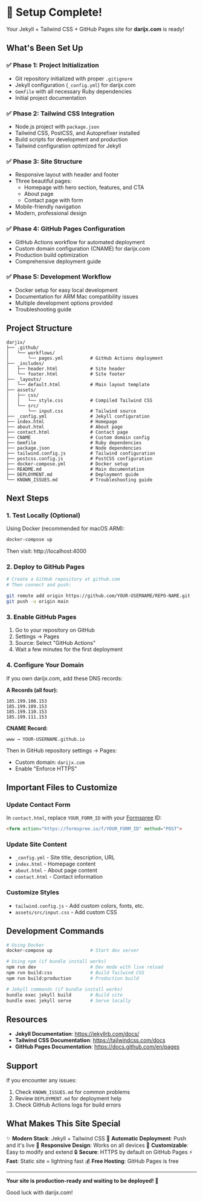 # 🎉 Setup Complete!

Your Jekyll + Tailwind CSS + GitHub Pages site for **darijx.com** is ready!

## What's Been Set Up

### ✅ Phase 1: Project Initialization
- Git repository initialized with proper `.gitignore`
- Jekyll configuration (`_config.yml`) for darijx.com
- `Gemfile` with all necessary Ruby dependencies
- Initial project documentation

### ✅ Phase 2: Tailwind CSS Integration
- Node.js project with `package.json`
- Tailwind CSS, PostCSS, and Autoprefixer installed
- Build scripts for development and production
- Tailwind configuration optimized for Jekyll

### ✅ Phase 3: Site Structure
- Responsive layout with header and footer
- Three beautiful pages:
  - Homepage with hero section, features, and CTA
  - About page
  - Contact page with form
- Mobile-friendly navigation
- Modern, professional design

### ✅ Phase 4: GitHub Pages Configuration
- GitHub Actions workflow for automated deployment
- Custom domain configuration (CNAME) for darijx.com
- Production build optimization
- Comprehensive deployment guide

### ✅ Phase 5: Development Workflow
- Docker setup for easy local development
- Documentation for ARM Mac compatibility issues
- Multiple development options provided
- Troubleshooting guide

## Project Structure

```
darjix/
├── .github/
│   └── workflows/
│       └── pages.yml          # GitHub Actions deployment
├── _includes/
│   ├── header.html            # Site header
│   └── footer.html            # Site footer
├── _layouts/
│   └── default.html           # Main layout template
├── assets/
│   ├── css/
│   │   └── style.css          # Compiled Tailwind CSS
│   └── src/
│       └── input.css          # Tailwind source
├── _config.yml                # Jekyll configuration
├── index.html                 # Homepage
├── about.html                 # About page
├── contact.html               # Contact page
├── CNAME                      # Custom domain config
├── Gemfile                    # Ruby dependencies
├── package.json               # Node dependencies
├── tailwind.config.js         # Tailwind configuration
├── postcss.config.js          # PostCSS configuration
├── docker-compose.yml         # Docker setup
├── README.md                  # Main documentation
├── DEPLOYMENT.md              # Deployment guide
└── KNOWN_ISSUES.md            # Troubleshooting guide
```

## Next Steps

### 1. Test Locally (Optional)

Using Docker (recommended for macOS ARM):
```bash
docker-compose up
```

Then visit: http://localhost:4000

### 2. Deploy to GitHub Pages

```bash
# Create a GitHub repository at github.com
# Then connect and push:

git remote add origin https://github.com/YOUR-USERNAME/REPO-NAME.git
git push -u origin main
```

### 3. Enable GitHub Pages

1. Go to your repository on GitHub
2. Settings → Pages
3. Source: Select "GitHub Actions"
4. Wait a few minutes for the first deployment

### 4. Configure Your Domain

If you own darijx.com, add these DNS records:

**A Records (all four):**
```
185.199.108.153
185.199.109.153
185.199.110.153
185.199.111.153
```

**CNAME Record:**
```
www → YOUR-USERNAME.github.io
```

Then in GitHub repository settings → Pages:
- Custom domain: `darijx.com`
- Enable "Enforce HTTPS"

## Important Files to Customize

### Update Contact Form
In `contact.html`, replace `YOUR_FORM_ID` with your [Formspree](https://formspree.io) ID:
```html
<form action="https://formspree.io/f/YOUR_FORM_ID" method="POST">
```

### Update Site Content
- `_config.yml` - Site title, description, URL
- `index.html` - Homepage content
- `about.html` - About page content
- `contact.html` - Contact information

### Customize Styles
- `tailwind.config.js` - Add custom colors, fonts, etc.
- `assets/src/input.css` - Add custom CSS

## Development Commands

```bash
# Using Docker
docker-compose up              # Start dev server

# Using npm (if bundle install works)
npm run dev                    # Dev mode with live reload
npm run build:css              # Build Tailwind CSS
npm run build:production       # Production build

# Jekyll commands (if bundle install works)
bundle exec jekyll build       # Build site
bundle exec jekyll serve       # Serve locally
```

## Resources

- **Jekyll Documentation**: https://jekyllrb.com/docs/
- **Tailwind CSS Documentation**: https://tailwindcss.com/docs
- **GitHub Pages Documentation**: https://docs.github.com/en/pages

## Support

If you encounter any issues:
1. Check `KNOWN_ISSUES.md` for common problems
2. Review `DEPLOYMENT.md` for deployment help
3. Check GitHub Actions logs for build errors

## What Makes This Site Special

✨ **Modern Stack**: Jekyll + Tailwind CSS
🚀 **Automatic Deployment**: Push and it's live
📱 **Responsive Design**: Works on all devices
🎨 **Customizable**: Easy to modify and extend
🔒 **Secure**: HTTPS by default on GitHub Pages
⚡ **Fast**: Static site = lightning fast
💰 **Free Hosting**: GitHub Pages is free

---

**Your site is production-ready and waiting to be deployed! 🎉**

Good luck with darijx.com!

